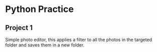 # Python Practice

## Project 1
Simple photo editor, this applies a filter to all the photos in the targeted folder and saves them in a new folder.
